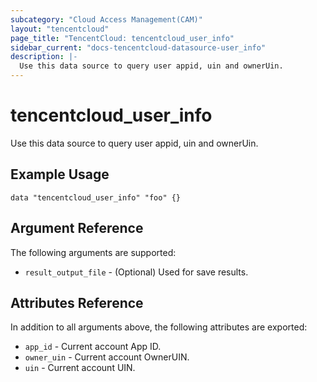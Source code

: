```yaml
---
subcategory: "Cloud Access Management(CAM)"
layout: "tencentcloud"
page_title: "TencentCloud: tencentcloud_user_info"
sidebar_current: "docs-tencentcloud-datasource-user_info"
description: |-
  Use this data source to query user appid, uin and ownerUin.
---
```


# tencentcloud_user_info

Use this data source to query user appid, uin and ownerUin.

## Example Usage

```hcl
data "tencentcloud_user_info" "foo" {}
```

## Argument Reference

The following arguments are supported:

* `result_output_file` - (Optional) Used for save results.

## Attributes Reference

In addition to all arguments above, the following attributes are exported:

* `app_id` - Current account App ID.
* `owner_uin` - Current account OwnerUIN.
* `uin` - Current account UIN.


